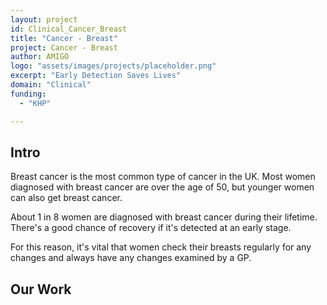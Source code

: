 ```yaml
---
layout: project
id: Clinical_Cancer_Breast
title: "Cancer - Breast"
project: Cancer - Breast
author: AMIGO
logo: "assets/images/projects/placeholder.png"
excerpt: "Early Detection Saves Lives"
domain: "Clinical"
funding:
  - "KHP"

---
```


## Intro

Breast cancer is the most common type of cancer in the UK. Most women diagnosed with breast cancer are over the age of 50, but younger women can also get breast cancer.

About 1 in 8 women are diagnosed with breast cancer during their lifetime. There's a good chance of recovery if it's detected at an early stage.

For this reason, it's vital that women check their breasts regularly for any changes and always have any changes examined by a GP.

## Our Work
